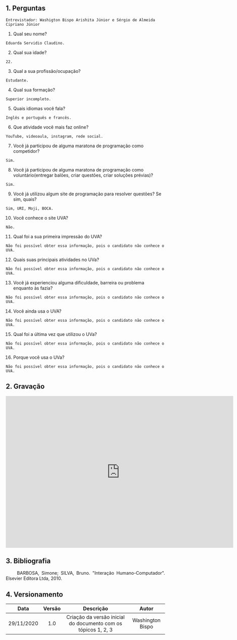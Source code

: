 ## 1. Perguntas

```
Entrevistador: Washigton Bispo Arishita Júnior e Sérgio de Almeida Cipriano Júnior
```

1. Qual seu nome?
```
Eduarda Servidio Claudino.
```
2. Qual sua idade?
```
22.
```
3. Qual a sua profissão/ocupação?
```
Estudante.
```
4. Qual sua formação?
```
Superior incompleto.
```
5. Quais idiomas você fala?
```
Inglês e português e francês.
```
6. Que atividade você mais faz online?
```
YouTube, videoaula, instagram, rede social.
```
7. Você já participou de alguma maratona de programação como competidor?
```
Sim.
```
8. Você já participou de alguma maratona de programação como voluntário(entregar balões, criar questões, criar soluções prévias)?
```
Sim.
```
9. Você já utilizou algum site de programação para resolver questões? Se sim, quais?
```
Sim, URI, Moji, BOCA.
```
10. Você conhece o site UVA?
```
Não.
```
11. Qual foi a sua primeira impressão do UVA?
```
Não foi possível obter essa informação, pois o candidato não conhece o UVA.
```
12. Quais suas principais atividades no UVa?
```
Não foi possível obter essa informação, pois o candidato não conhece o UVA.
```
13. Você já experienciou alguma dificuldade, barreira ou problema enquanto às fazia?
```
Não foi possível obter essa informação, pois o candidato não conhece o UVA.
```
14. Você ainda usa o UVA?
```
Não foi possível obter essa informação, pois o candidato não conhece o UVA.
```
15. Qual foi a última vez que utilizou o UVa?
```
Não foi possível obter essa informação, pois o candidato não conhece o UVA.
```
16. Porque você usa o UVa?
```
Não foi possível obter essa informação, pois o candidato não conhece o UVA.
```

## 2. Gravação

<iframe width="720" height="480" src="https://www.youtube-nocookie.com/embed/22wLq7DToUo" frameborder="0" allow="accelerometer; autoplay; clipboard-write; encrypted-media; gyroscope; picture-in-picture" allowfullscreen></iframe>

## 3. Bibliografia

<p align="justify"> &emsp;&emsp; BARBOSA, Simone; SILVA, Bruno. "Interação Humano-Computador". Elsevier Editora Ltda, 2010.</p>

## 4. Versionamento

|Data|Versão|Descrição|Autor|
|:-:|:-:|:-:|:-:|
|29/11/2020|1.0|Criação da versão inicial do documento com os tópicos 1, 2, 3|Washington Bispo|
